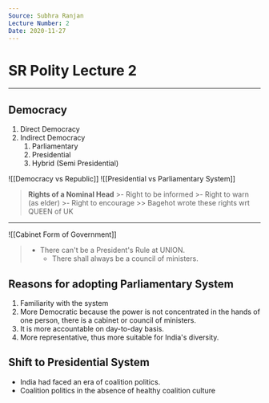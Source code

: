 ```yaml
---
Source: Subhra Ranjan
Lecture Number: 2
Date: 2020-11-27
---
```

# SR Polity Lecture 2
---

## Democracy
1. Direct Democracy
2. Indirect Democracy
	1. Parliamentary
	2. Presidential
	3. Hybrid (Semi Presidential)

![[Democracy vs Republic]]
![[Presidential vs Parliamentary System]]

> **Rights of a Nominal Head**
	>- Right to be informed
	>- Right to warn (as elder)
	>- Right to encourage
	>> Bagehot wrote these rights wrt QUEEN of UK
--- 
 
 ![[Cabinet Form of Government]]
 
> - There can't be a President's Rule at UNION.
>     - There shall always be a council of ministers.


## Reasons for adopting Parliamentary System
1. Familiarity with the system
2. More Democratic because the power is not concentrated in the hands of one person, there is a cabinet or council of ministers.
3. It is more accountable on day-to-day basis.
4. More representative, thus more suitable for India's diversity.

## Shift to Presidential System
- India had faced an era of coalition politics.
- Coalition politics in the absence of healthy coalition culture




	
